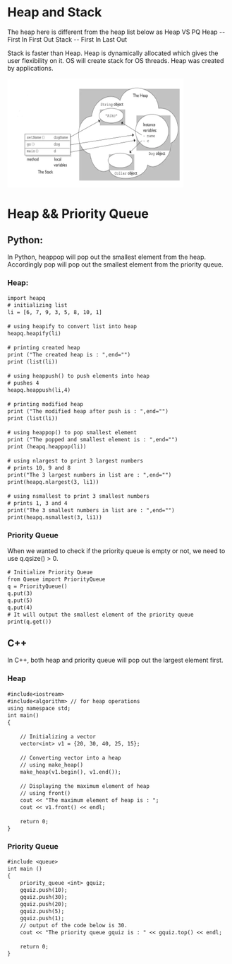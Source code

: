 # Heap and Stack
The heap here is different from the heap list below as Heap VS PQ
Heap -- First In First Out
Stack -- First In Last Out

Stack is faster than Heap.
Heap is dynamically allocated which gives the user flexibility on it.
OS will create stack for OS threads. Heap was created by applications.


<img src="image/heap_and_queue.webp" width="400" height="248" />


# Heap && Priority Queue

## Python:
In Python, heappop will pop out the smallest element from the heap. Accordingly pop will pop out the smallest element from
the priority queue.

### Heap:
```
import heapq
# initializing list 
li = [6, 7, 9, 3, 5, 8, 10, 1] 
  
# using heapify to convert list into heap 
heapq.heapify(li) 
  
# printing created heap 
print ("The created heap is : ",end="") 
print (list(li)) 
  
# using heappush() to push elements into heap 
# pushes 4 
heapq.heappush(li,4) 
  
# printing modified heap 
print ("The modified heap after push is : ",end="") 
print (list(li)) 
  
# using heappop() to pop smallest element 
print ("The popped and smallest element is : ",end="") 
print (heapq.heappop(li)) 

# using nlargest to print 3 largest numbers 
# prints 10, 9 and 8 
print("The 3 largest numbers in list are : ",end="") 
print(heapq.nlargest(3, li1)) 
  
# using nsmallest to print 3 smallest numbers 
# prints 1, 3 and 4 
print("The 3 smallest numbers in list are : ",end="") 
print(heapq.nsmallest(3, li1)) 
```
### Priority Queue
When we wanted to check if the priority queue is empty or not, we need to use q.qsize() > 0.
```
# Initialize Priority Queue
from Queue import PriorityQueue
q = PriorityQueue()
q.put(3)
q.put(5)
q.put(4)
# It will output the smallest element of the priority queue
print(q.get())
```

## C++
In C++, both heap and priority queue will pop out the largest element first.
### Heap
```
#include<iostream> 
#include<algorithm> // for heap operations 
using namespace std; 
int main() 
{ 
      
    // Initializing a vector 
    vector<int> v1 = {20, 30, 40, 25, 15}; 
      
    // Converting vector into a heap 
    // using make_heap() 
    make_heap(v1.begin(), v1.end()); 
      
    // Displaying the maximum element of heap 
    // using front() 
    cout << "The maximum element of heap is : "; 
    cout << v1.front() << endl; 
      
    return 0; 
} 
```
### Priority Queue
```
#include <queue>
int main () 
{ 
    priority_queue <int> gquiz; 
    gquiz.push(10); 
    gquiz.push(30); 
    gquiz.push(20); 
    gquiz.push(5); 
    gquiz.push(1); 
    // output of the code below is 30.
    cout << "The priority queue gquiz is : " << gquiz.top() << endl; 

    return 0; 
}  
```
